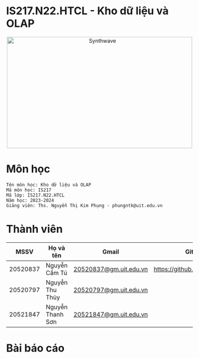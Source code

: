 # IS217.N22.HTCL - Kho dữ liệu và OLAP

<p align="center"><img src="https://thumbs.gfycat.com/GoodnaturedFondGaur-size_restricted.gif" alt="Synthwave" height="300" width="500"></p>

# Môn học

```golang
Tên môn học: Kho dữ liệu và OLAP
Mã môn học: IS217
Mã lớp: IS217.N22.HTCL
Năm học: 2023-2024
Giảng viên: Ths. Nguyễn Thị Kim Phụng - phungntk@uit.edu.vn
```

# Thành viên

| MSSV | Họ và tên | Gmail | Github |
|--------------|-------|------|-------|
| 20520837 | Nguyễn Cẩm Tú | 20520837@gm.uit.edu.vn | https://github.com/camtu837 
| 20520797 | Nguyễn Thu Thủy | 20520797@gm.uit.edu.vn |  
| 20521847 | Nguyễn Thanh Sơn | 20521847@gm.uit.edu.vn |


# Bài báo cáo
